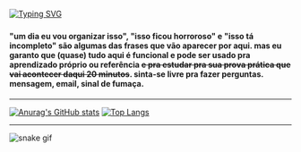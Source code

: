 [![Typing
SVG](https://readme-typing-svg.herokuapp.com?color=ba60ff&lines=linkedin.com/in/arturritzel)](linkedin.com/in/arturritzel)
###
#### "um dia eu vou organizar isso", "isso ficou horroroso" e "isso tá incompleto" são algumas das frases que vão aparecer por aqui. mas eu garanto que (quase) tudo aqui é funcional e pode ser usado pra aprendizado próprio ou referência ~~e pra estudar pra sua prova prática que vai acontecer daqui 20 minutos~~. sinta-se livre pra fazer perguntas. mensagem, email, sinal de fumaça.
---

[![Anurag's GitHub stats](https://github-readme-stats.vercel.app/api?username=tuisapo&theme=dracula&count_private=true&title_color=a7dbb5&border_color=#a7dbb5)](https://github.com/tuisapo)    [![Top Langs](https://github-readme-stats.vercel.app/api/top-langs/?username=tuisapo&layout=compact&count_private=false)](https://github.com/tuisapo)

---

![snake gif](https://github.com/tuisapo/tuisapo/blob/output/github-contribution-grid-snake.svg)
